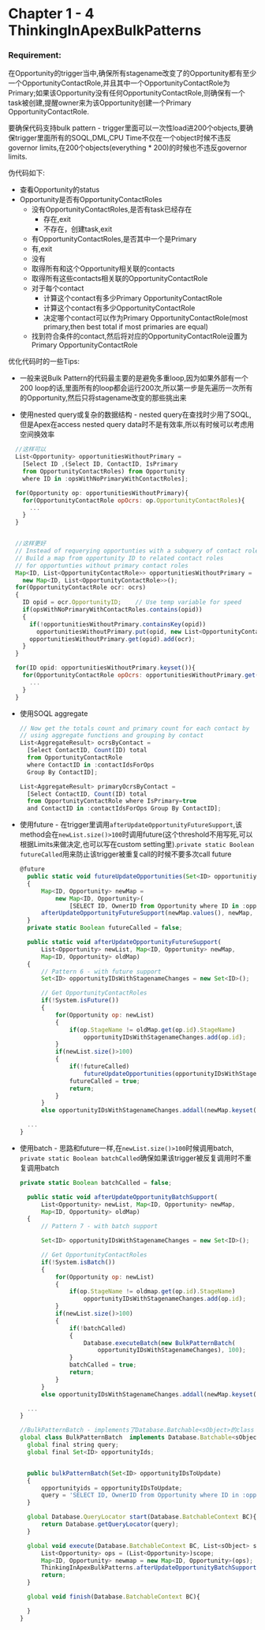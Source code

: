 # Chapter 1 - 4 ThinkingInApexBulkPatterns

### Requirement:
在Opportunity的trigger当中,确保所有stagename改变了的Opportunity都有至少一个OpportunityContactRole,并且其中一个OpportunityContactRole为Primary;如果该Opportunity没有任何OpportunityContactRole,则确保有一个task被创建,提醒owner来为该Opportunity创建一个Primary OpportunityContactRole.

要确保代码支持bulk pattern - trigger里面可以一次性load进200个objects,要确保trigger里面所有的SOQL,DML,CPU Time不仅在一个object时候不违反governor limits,在200个objects(everything * 200)的时候也不违反governor limits.

伪代码如下:

* 查看Opportunity的status
* Opportunity是否有OpportunityContactRoles
  * 没有OpportunityContactRoles,是否有task已经存在
    * 存在,exit
    * 不存在，创建task,exit
  * 有OpportunityContactRoles,是否其中一个是Primary
   * 有,exit
   * 没有
    * 取得所有和这个Opportunity相关联的contacts
    * 取得所有这些contacts相关联的OpportunityContactRole
    * 对于每个contact
      * 计算这个contact有多少Primary OpportunityContactRole
      * 计算这个contact有多少OpportunityContactRole
      * 决定哪个contact可以作为Primary OpportunityContactRole(most primary,then best total if most primaries are equal)
    * 找到符合条件的contact,然后将对应的OpportunityContactRole设置为Primary OpportunityContactRole


优化代码时的一些Tips:
* 一般来说Bulk Pattern的代码最主要的是避免多重loop,因为如果外部有一个200 loop的话,里面所有的loop都会运行200次,所以第一步是先遍历一次所有的Opportunity,然后只将stagename改变的那些挑出来

* 使用nested query或复杂的数据结构 - nested query在查找时少用了SOQL,但是Apex在access nested query data时不是有效率,所以有时候可以考虑用空间换效率
```javascript
  //这样可以
  List<Opportunity> opportunitiesWithoutPrimary =
    [Select ID ,(Select ID, ContactID, IsPrimary
    from OpportunityContactRoles) from Opportunity
    where ID in :opsWithNoPrimaryWithContactRoles];

  for(Opportunity op: opportunitiesWithoutPrimary){
    for(OpportunityContactRole opOcrs: op.OpportunityContactRoles){
      ...
    }
  }


  //这样更好
  // Instead of requerying opportunties with a subquery of contact roles
  // Build a map from opportunity ID to related contact roles
  // for opportunties without primary contact roles
  Map<ID, List<OpportunityContactRole>> opportunitiesWithoutPrimary =
    new Map<ID, List<OpportunityContactRole>>();
  for(OpportunityContactRole ocr: ocrs)
  {
    ID opid = ocr.OpportunityID;	// Use temp variable for speed
    if(opsWithNoPrimaryWithContactRoles.contains(opid))
    {
      if(!opportunitiesWithoutPrimary.containsKey(opid))
        opportunitiesWithoutPrimary.put(opid, new List<OpportunityContactRole>());
      opportunitiesWithoutPrimary.get(opid).add(ocr);
    }
  }

  for(ID opid: opportunitiesWithoutPrimary.keyset()){
    for(OpportunityContactRole opOcrs: opportunitiesWithoutPrimary.get(opid)){
      ...
    }
  }
```
* 使用SOQL aggregate
  ```javascript
  // Now get the totals count and primary count for each contact by
  // using aggregate functions and grouping by contact
  List<AggregateResult> ocrsByContact =
    [Select ContactID, Count(ID) total
    from OpportunityContactRole
    where ContactID in :contactIdsForOps
    Group By ContactID];

  List<AggregateResult> primaryOcrsByContact =
    [Select ContactID, Count(ID) total
    from OpportunityContactRole where IsPrimary=true
    and ContactID in :contactIdsForOps Group By ContactID];
  ```

* 使用future - 在trigger里调用`afterUpdateOpportunityFutureSupport`,该method会在`newList.size()>100`时调用future(这个threshold不用写死,可以根据Limits来做决定,也可以写在custom setting里).`private static Boolean futureCalled`用来防止该trigger被重复call的时候不要多次call future

  ```javascript
  @future
	public static void futureUpdateOpportunities(Set<ID> opportunitiyIds)
	{
		Map<ID, Opportunity> newMap =
			new Map<ID, Opportunity>(
				[SELECT ID, OwnerID from Opportunity where ID in :opportunitiyIds]);
		afterUpdateOpportunityFutureSupport(newMap.values(), newMap, null);
	}
	private static Boolean futureCalled = false;

	public static void afterUpdateOpportunityFutureSupport(
		List<Opportunity> newList, Map<ID, Opportunity> newMap,
		Map<ID, Opportunity> oldMap)
	{
		// Pattern 6 - with future support
		Set<ID> opportunityIDsWithStagenameChanges = new Set<ID>();

		// Get OpportunityContactRoles
		if(!System.isFuture())
		{
			for(Opportunity op: newList)
			{
				if(op.StageName != oldMap.get(op.id).StageName)
					opportunityIDsWithStagenameChanges.add(op.id);
			}
			if(newList.size()>100)
			{
				if(!futureCalled)
					futureUpdateOpportunities(opportunityIDsWithStagenameChanges);
				futureCalled = true;
				return;
			}
		}
		else opportunityIDsWithStagenameChanges.addall(newMap.keyset());

    ...
  }
  ```

* 使用batch - 思路和future一样,在`newList.size()>100`时候调用batch, `private static Boolean batchCalled`确保如果该trigger被反复调用时不重复调用batch

  ```javascript
  private static Boolean batchCalled = false;

	public static void afterUpdateOpportunityBatchSupport(
		List<Opportunity> newList, Map<ID, Opportunity> newMap,
		Map<ID, Opportunity> oldMap)
	{
		// Pattern 7 - with batch support

		Set<ID> opportunityIDsWithStagenameChanges = new Set<ID>();

		// Get OpportunityContactRoles
		if(!System.isBatch())
		{
			for(Opportunity op: newList)
			{
				if(op.StageName != oldmap.get(op.id).StageName)
					opportunityIDsWithStagenameChanges.add(op.id);
			}
			if(newList.size()>100)
			{
				if(!batchCalled)
				{
					Database.executeBatch(new BulkPatternBatch(
						opportunityIDsWithStagenameChanges), 100);
				}
				batchCalled = true;
				return;
			}
		}
		else opportunityIDsWithStagenameChanges.addall(newMap.keyset());

    ...
  }

  //BulkPatternBatch - implements了Database.Batchable<sObject>的class
  global class BulkPatternBatch  implements Database.Batchable<sObject> {
    global final string query;
  	global final Set<ID> opportunityIds;


  	public bulkPatternBatch(Set<ID> opportunityIDsToUpdate)
  	{
  		opportunityids = opportunityIDsToUpdate;
  		query = 'SELECT ID, OwnerID from Opportunity where ID in :opportunityids ';
  	}

  	global Database.QueryLocator start(Database.BatchableContext BC){
  		return Database.getQueryLocator(query);
  	}

  	global void execute(Database.BatchableContext BC, List<sObject> scope){
  		List<Opportunity> ops = (List<Opportunity>)scope;
  		Map<ID, Opportunity> newmap = new Map<ID, Opportunity>(ops);
  		ThinkingInApexBulkPatterns.afterUpdateOpportunityBatchSupport(ops, newMap, null);
  		return;
  	}

  	global void finish(Database.BatchableContext BC){

  	}
  }
  ```
